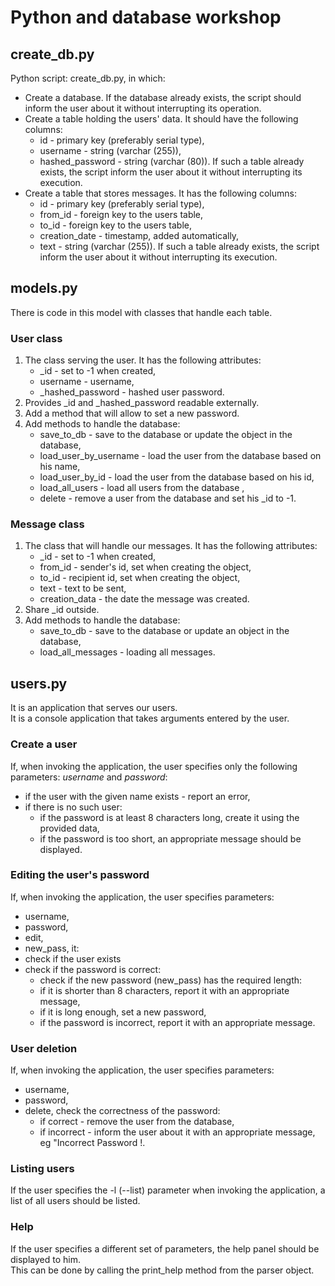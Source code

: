 # Python and database workshop

## create_db.py
Python script: create_db.py, in which:<br />
- Create a database. If the database already exists, the script should inform the user about it without interrupting its operation.
- Create a table holding the users' data. It should have the following columns:
  - id - primary key (preferably serial type),
  - username - string (varchar (255)),
  - hashed_password - string (varchar (80)). If such a table already exists, the script inform the user about it without interrupting its execution.
- Create a table that stores messages. It has the following columns:
  - id - primary key (preferably serial type),
  - from_id - foreign key to the users table,
  - to_id - foreign key to the users table,
  - creation_date - timestamp, added automatically,
  - text - string (varchar (255)). If such a table already exists, the script inform the user about it without interrupting its execution.

## models.py 
There is code in this model with classes that handle each table.<br />

### User class
1. The class serving the user. It has the following attributes:
   - _id - set to -1 when created,
   - username - username,
   - _hashed_password - hashed user password.
2. Provides _id and _hashed_password readable externally.
3. Add a method that will allow to set a new password.
4. Add methods to handle the database:
   - save_to_db - save to the database or update the object in the database,
   - load_user_by_username - load the user from the database based on his name, 
   - load_user_by_id - load the user from the database based on his id, 
   - load_all_users - load all users from the database , 
   - delete - remove a user from the database and set his _id to -1.

### Message class
1. The class that will handle our messages. It has the following attributes:
   - _id - set to -1 when created,
   - from_id - sender's id, set when creating the object,
   - to_id - recipient id, set when creating the object,
   - text - text to be sent,
   - creation_data - the date the message was created.
2. Share _id outside.
3. Add methods to handle the database:
   - save_to_db - save to the database or update an object in the database,
   - load_all_messages - loading all messages.

## users.py
It is an application that serves our users.<br />
It is a console application that takes arguments entered by the user.<br />

### Create a user
If, when invoking the application, the user specifies only the following parameters: *username* and *password*:
- if the user with the given name exists - report an error,
- if there is no such user:
  - if the password is at least 8 characters long, create it using the provided data,
  - if the password is too short, an appropriate message should be displayed.

### Editing the user's password
If, when invoking the application, the user specifies parameters:
- username,
- password,
- edit,
- new_pass, it:
- check if the user exists
- check if the password is correct:
   -  check if the new password (new_pass) has the required length:
     - if it is shorter than 8 characters, report it with an appropriate message,
     - if it is long enough, set a new password,
   - if the password is incorrect, report it with an appropriate message.

### User deletion
If, when invoking the application, the user specifies parameters:
- username,
- password,
- delete, check the correctness of the password:
   - if correct - remove the user from the database,
   - if incorrect - inform the user about it with an appropriate message, eg "Incorrect Password !.

### Listing users
If the user specifies the -l (--list) parameter when invoking the application, a list of all users should be listed.

### Help
If the user specifies a different set of parameters, the help panel should be displayed to him.<br />
This can be done by calling the print_help method from the parser object.